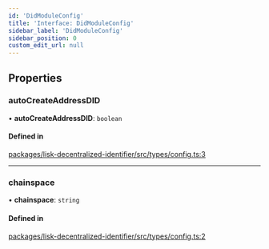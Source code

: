 ```yaml
---
id: 'DidModuleConfig'
title: 'Interface: DidModuleConfig'
sidebar_label: 'DidModuleConfig'
sidebar_position: 0
custom_edit_url: null
---
```


## Properties

### autoCreateAddressDID

• **autoCreateAddressDID**: `boolean`

#### Defined in

[packages/lisk-decentralized-identifier/src/types/config.ts:3](https://github.com/aldhosutra/lisk-did/blob/e2098a6/packages/lisk-decentralized-identifier/src/types/config.ts#L3)

---

### chainspace

• **chainspace**: `string`

#### Defined in

[packages/lisk-decentralized-identifier/src/types/config.ts:2](https://github.com/aldhosutra/lisk-did/blob/e2098a6/packages/lisk-decentralized-identifier/src/types/config.ts#L2)

